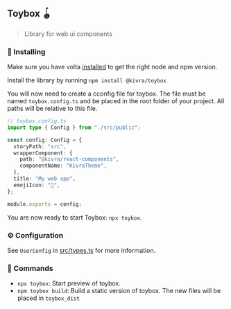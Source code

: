 ## Toybox 🪀

> Library for web ui components

### 🚀 Installing

Make sure you have volta [installed](https://docs.volta.sh/) to get the right node and npm version.

Install the library by running `npm install @kivra/toybox`

You will now need to create a cconfig file for toybox. The file must be named `toybox.config.ts` and be placed in the root folder of your project. All paths will be relative to this file.

```ts
// toybox.config.ts
import type { Config } from "./src/public";

const config: Config = {
  storyPath: "src",
  wrapperComponent: {
    path: "@kivra/react-components",
    componentName: "KivraTheme",
  },
  title: "My web app",
  emojiIcon: "🐒",
};

module.exports = config;
```

You are now ready to start Toybox: `npx toybox`.

### ⚙️ Configuration

See `UserConfig` in [src/types.ts](src/types.ts) for more information.

### 🧞 Commands

- `npx toybox`: Start preview of toybox.
- `npm toybox build`: Build a static version of toybox. The new files will be placed in `toybox_dist`
